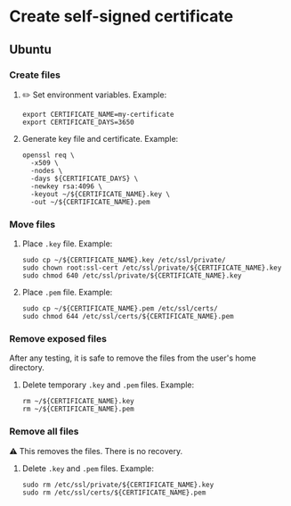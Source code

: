 # Create self-signed certificate

## Ubuntu

### Create files

1. :pencil2: Set environment variables.  Example:

    ```console
    export CERTIFICATE_NAME=my-certificate
    export CERTIFICATE_DAYS=3650
    ```

1. Generate key file and certificate.  Example:

    ```console
    openssl req \
      -x509 \
      -nodes \
      -days ${CERTIFICATE_DAYS} \
      -newkey rsa:4096 \
      -keyout ~/${CERTIFICATE_NAME}.key \
      -out ~/${CERTIFICATE_NAME}.pem
    ```

### Move files

1. Place `.key` file.  Example:

    ```console
    sudo cp ~/${CERTIFICATE_NAME}.key /etc/ssl/private/
    sudo chown root:ssl-cert /etc/ssl/private/${CERTIFICATE_NAME}.key
    sudo chmod 640 /etc/ssl/private/${CERTIFICATE_NAME}.key
    ```

1. Place `.pem` file.  Example:

    ```console  
    sudo cp ~/${CERTIFICATE_NAME}.pem /etc/ssl/certs/
    sudo chmod 644 /etc/ssl/certs/${CERTIFICATE_NAME}.pem
    ```

### Remove exposed files

After any testing, it is safe to remove the files from the user's home directory.

1. Delete temporary `.key` and `.pem` files.  Example:

    ```console
    rm ~/${CERTIFICATE_NAME}.key
    rm ~/${CERTIFICATE_NAME}.pem
    ```

### Remove all files

:warning:  This removes the files.  There is no recovery.

1. Delete `.key` and `.pem` files.  Example:

    ```console
    sudo rm /etc/ssl/private/${CERTIFICATE_NAME}.key
    sudo rm /etc/ssl/certs/${CERTIFICATE_NAME}.pem
    ```
